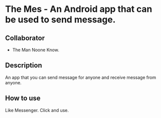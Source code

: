# The Mes - An Android app that can be used to send message.

## Collaborator
- The Man Noone Know.

## Description
An app that you can send message for anyone and receive message from anyone.

## How to use
Like Messenger. Click and use.
